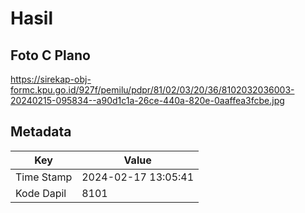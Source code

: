 # Hasil

## Foto C Plano

https://sirekap-obj-formc.kpu.go.id/927f/pemilu/pdpr/81/02/03/20/36/8102032036003-20240215-095834--a90d1c1a-26ce-440a-820e-0aaffea3fcbe.jpg


## Metadata

| Key        | Value               |
| ---------- | ------------------- |
| Time Stamp | 2024-02-17 13:05:41 |
| Kode Dapil | 8101                |



